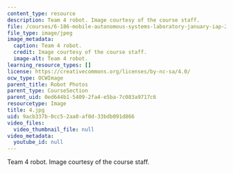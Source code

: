 ```yaml
---
content_type: resource
description: Team 4 robot. Image courtesy of the course staff.
file: /courses/6-186-mobile-autonomous-systems-laboratory-january-iap-2005/9acb337b0cc52aa0af0d33bdb091d866_4.jpg
file_type: image/jpeg
image_metadata:
  caption: Team 4 robot.
  credit: Image courtesy of the course staff.
  image-alt: Team 4 robot.
learning_resource_types: []
license: https://creativecommons.org/licenses/by-nc-sa/4.0/
ocw_type: OCWImage
parent_title: Robot Photos
parent_type: CourseSection
parent_uid: 0ed644b1-5409-2fa4-e5ba-7c083a9717c6
resourcetype: Image
title: 4.jpg
uid: 9acb337b-0cc5-2aa0-af0d-33bdb091d866
video_files:
  video_thumbnail_file: null
video_metadata:
  youtube_id: null
---
```

Team 4 robot. Image courtesy of the course staff.